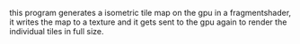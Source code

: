 this program generates a isometric tile map on the gpu in a fragmentshader,
it writes the map to a texture and it gets sent to the gpu again to render the individual tiles in full size.
